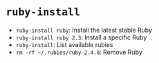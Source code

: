 # `ruby-install`

- `ruby-install ruby`: Install the latest stable Ruby
- `ruby-install ruby 2.3`: Install a specific Ruby
- `ruby-install`: List available rubies
- `rm -rf ~/.rubies/ruby-2.4.0`: Remove Ruby
